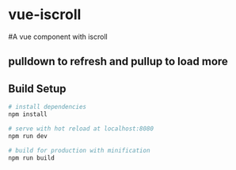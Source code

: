 # vue-iscroll

#A vue component with iscroll 

## pulldown to refresh and pullup to load more

## Build Setup

``` bash
# install dependencies
npm install

# serve with hot reload at localhost:8080
npm run dev

# build for production with minification
npm run build
```


